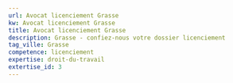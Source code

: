```yaml
---
url: Avocat licenciement Grasse
kw: Avocat licenciement Grasse
title: Avocat licenciement Grasse
description: Grasse - confiez-nous votre dossier licenciement
tag_ville: Grasse
competence: licenciement
expertise: droit-du-travail
extertise_id: 3
---
```

